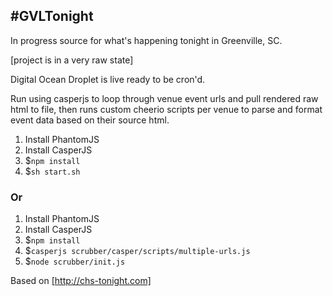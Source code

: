 #GVLTonight
---
In progress source for what's happening tonight in Greenville, SC.

[project is in a very raw state]

Digital Ocean Droplet is live ready to be cron'd.

Run using casperjs to loop through venue event urls and pull rendered raw html to file, then runs custom cheerio scripts per venue to parse and format event data based on their source html.

1. Install PhantomJS
1. Install CasperJS
1. $`npm install`
1. $`sh start.sh`

### Or

1. Install PhantomJS
1. Install CasperJS
1. $`npm install`
1. $`casperjs scrubber/casper/scripts/multiple-urls.js`
1. $`node scrubber/init.js`

Based on [http://chs-tonight.com]
